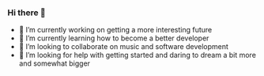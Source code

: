 ### Hi there 👋

- 🔭 I’m currently working on getting a more interesting future
- 🌱 I’m currently learning how to become a better developer
- 👯 I’m looking to collaborate on music and software development
- 🤔 I’m looking for help with getting started and daring to dream a bit more and somewhat bigger
